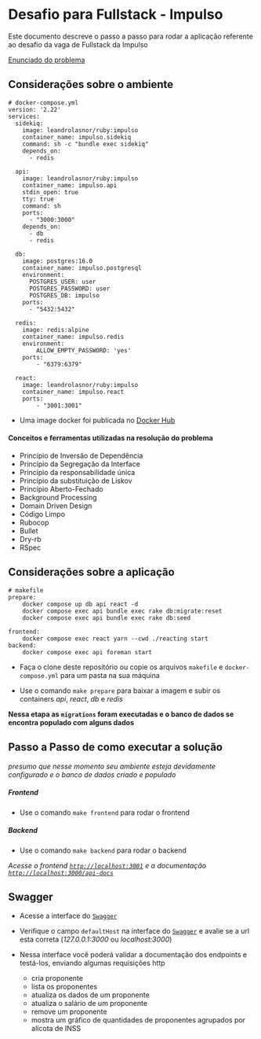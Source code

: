 # Desafio para Fullstack - Impulso

Este documento descreve o passo a passo para rodar a aplicação referente ao desafio da vaga de Fullstack da Impulso

[Enunciado do problema](https://drive.google.com/file/d/1t-iMzVf1TuZuE46V0Tt61-Q02Omr0zWe/view?ts=6536cc58)

## Considerações sobre o ambiente

```
# docker-compose.yml
version: '2.22'
services:
  sidekiq:
    image: leandrolasnor/ruby:impulso
    container_name: impulso.sidekiq
    command: sh -c "bundle exec sidekiq"
    depends_on:
      - redis

  api:
    image: leandrolasnor/ruby:impulso
    container_name: impulso.api
    stdin_open: true
    tty: true
    command: sh
    ports:
      - "3000:3000"
    depends_on:
      - db
      - redis

  db:
    image: postgres:16.0
    container_name: impulso.postgresql
    environment:
      POSTGRES_USER: user
      POSTGRES_PASSWORD: user
      POSTGRES_DB: impulso
    ports:
      - "5432:5432"

  redis:
    image: redis:alpine
    container_name: impulso.redis
    environment:
        ALLOW_EMPTY_PASSWORD: 'yes'
    ports:
        - "6379:6379"

  react:
    image: leandrolasnor/ruby:impulso
    container_name: impulso.react
    ports:
        - "3001:3001"

```

* Uma image docker foi publicada no [Docker Hub](https://hub.docker.com/layers/leandrolasnor/ruby/impulso/images/sha256-f9eecea10e8ae9a222031cbdfe7434f3d4fdc9ee2a1a1431704acfcaad9939a9?context=repo)

#### Conceitos e ferramentas utilizadas na resolução do problema
* Princípio de Inversão de Dependência
* Princípio da Segregação da Interface
* Princípio da responsabilidade única
* Princípio da substituição de Liskov
* Princípio Aberto-Fechado
* Background Processing
* Domain Driven Design
* Código Limpo
* Rubocop
* Bullet
* Dry-rb
* RSpec

## Considerações sobre a aplicação

```
# makefile
prepare:
	docker compose up db api react -d
	docker compose exec api bundle exec rake db:migrate:reset
	docker compose exec api bundle exec rake db:seed

frontend:
	docker compose exec react yarn --cwd ./reacting start
backend:
	docker compose exec api foreman start
```

* Faça o clone deste repositório ou copie os arquivos `makefile` e `docker-compose.yml` para um pasta na sua máquina

* Use o comando `make prepare` para baixar a imagem e subir os containers _api_, _react_, _db_ e _redis_

__Nessa etapa as `migrations` foram executadas e o banco de dados se encontra populado com alguns dados__

## Passo a Passo de como executar a solução

_presumo que nesse momento seu ambiente esteja devidamente configurado e o banco de dados criado e populado_

##### Frontend
* Use o comando `make frontend` para rodar o frontend
##### Backend
* Use o comando `make backend` para rodar o backend


_Acesse o frontend [`http://localhost:3001`](http://localhost:3001) e a documentação [`http://localhost:3000/api-docs`](http://localhost:3000/api-docs)_

## Swagger

* Acesse a interface do [`Swagger`](http://localhost:3000/api-docs)
* Verifique o campo `defaultHost` na interface do [`Swagger`](http://localhost:3000/api-docs) e avalie se a url esta correta (_127.0.0.1:3000_ ou _localhost:3000_)

* Nessa interface você poderá validar a documentação dos endpoints e testá-los, enviando algumas requisições http

    - cria proponente
    - lista os proponentes
    - atualiza os dados de um proponente
    - atualiza o salário de um proponente
    - remove um proponente
    - mostra um gráfico de quantidades de proponentes agrupados por alícota de INSS
